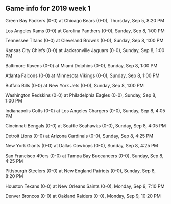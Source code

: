 ## Game info for 2019 week 1
Green Bay Packers (0-0) at Chicago Bears (0-0), Thursday, Sep 5, 8:20 PM



Los Angeles Rams (0-0) at Carolina Panthers (0-0), Sunday, Sep 8, 1:00 PM

Tennessee Titans (0-0) at Cleveland Browns (0-0), Sunday, Sep 8, 1:00 PM

Kansas City Chiefs (0-0) at Jacksonville Jaguars (0-0), Sunday, Sep 8, 1:00 PM

Baltimore Ravens (0-0) at Miami Dolphins (0-0), Sunday, Sep 8, 1:00 PM

Atlanta Falcons (0-0) at Minnesota Vikings (0-0), Sunday, Sep 8, 1:00 PM

Buffalo Bills (0-0) at New York Jets (0-0), Sunday, Sep 8, 1:00 PM

Washington Redskins (0-0) at Philadelphia Eagles (0-0), Sunday, Sep 8, 1:00 PM



Indianapolis Colts (0-0) at Los Angeles Chargers (0-0), Sunday, Sep 8, 4:05 PM

Cincinnati Bengals (0-0) at Seattle Seahawks (0-0), Sunday, Sep 8, 4:05 PM

Detroit Lions (0-0) at Arizona Cardinals (0-0), Sunday, Sep 8, 4:25 PM

New York Giants (0-0) at Dallas Cowboys (0-0), Sunday, Sep 8, 4:25 PM

San Francisco 49ers (0-0) at Tampa Bay Buccaneers (0-0), Sunday, Sep 8, 4:25 PM



Pittsburgh Steelers (0-0) at New England Patriots (0-0), Sunday, Sep 8, 8:20 PM



Houston Texans (0-0) at New Orleans Saints (0-0), Monday, Sep 9, 7:10 PM



Denver Broncos (0-0) at Oakland Raiders (0-0), Monday, Sep 9, 10:20 PM

